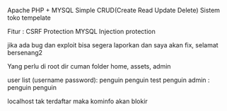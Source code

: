 Apache PHP + MYSQL Simple CRUD(Create Read Update Delete) Sistem toko tempelate

Fitur : 
CSRF Protection
MYSQL Injection protection

jika ada bug dan exploit bisa segera laporkan
dan saya akan fix, selamat bersenang2

Yang perlu di root dir cuman folder
home, assets, admin

user list (username password):
penguin penguin
test penguin
admin :
penguin penguin

localhost tak terdaftar maka kominfo akan blokir